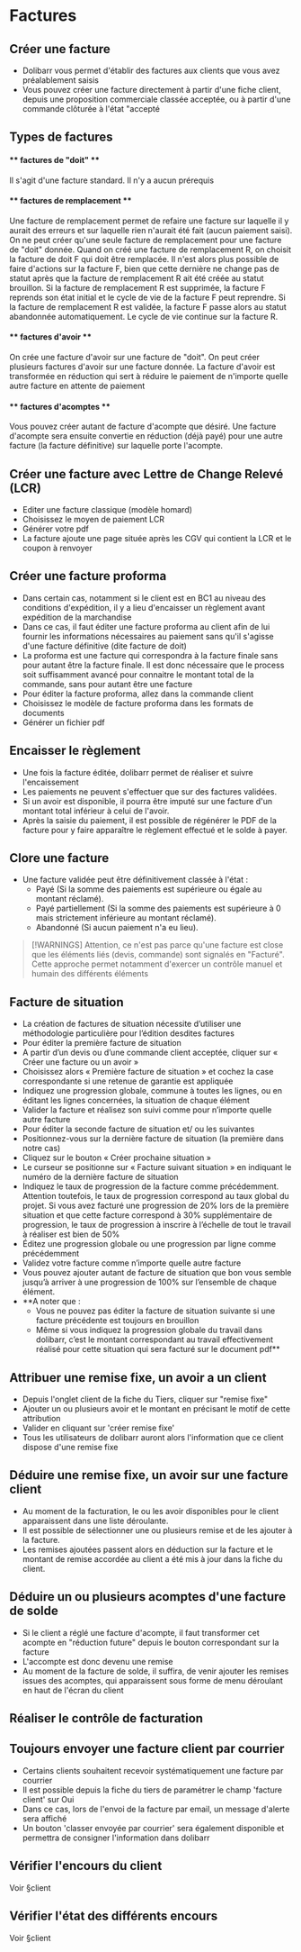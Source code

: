  # Factures

## Créer une facture
* Dolibarr vous permet d'établir des factures aux clients que vous avez préalablement saisis 
* Vous pouvez créer une facture directement à partir d'une fiche client, depuis une proposition commerciale classée acceptée, ou à partir d'une commande clôturée à l'état "accepté

## Types de factures

<!-- tabs:start -->

#### ** factures de "doit" **

Il s'agit d'une facture standard. Il n'y a aucun prérequis

#### ** factures de remplacement  **

Une facture de remplacement permet de refaire une facture sur laquelle il y aurait des erreurs et sur laquelle rien n'aurait été fait (aucun paiement saisi). On ne peut créer qu'une seule facture de remplacement pour une facture de "doit" donnée. Quand on créé une facture de remplacement R, on choisit la facture de doit F qui doit être remplacée. Il n'est alors plus possible de faire d'actions sur la facture F, bien que cette dernière ne change pas de statut après que la facture de remplacement R ait été créée au statut brouillon. Si la facture de remplacement R est supprimée, la facture F reprends son état initial et le cycle de vie de la facture F peut reprendre. Si la facture de remplacement R est validée, la facture F passe alors au statut abandonnée automatiquement. Le cycle de vie continue sur la facture R.

#### ** factures d'avoir **

On crée une facture d'avoir sur une facture de "doit". On peut créer plusieurs factures d'avoir sur une facture donnée. La facture d'avoir est transformée en réduction qui sert à réduire le paiement de n'importe quelle autre facture en attente de paiement

#### ** factures d'acomptes **

Vous pouvez créer autant de facture d'acompte que désiré. Une facture d'acompte sera ensuite convertie en réduction (déjà payé) pour une autre facture (la facture définitive) sur laquelle porte l'acompte.

<!-- tabs:end -->

## Créer une facture avec Lettre de Change Relevé (LCR)
* Editer une facture classique (modèle homard)
* Choisissez le moyen de paiement LCR
* Générer votre pdf
* La facture ajoute une page située après les CGV qui contient la LCR et le coupon à renvoyer

## Créer une facture proforma
* Dans certain cas, notamment si le client est en BC1 au niveau des conditions d'expédition, il y a lieu d'encaisser un règlement avant expédition de la marchandise
* Dans ce cas, il faut éditer une facture proforma au client afin de lui fournir les informations nécessaires au paiement sans qu'il s'agisse d'une facture définitive (dite facture de doit)
* La proforma est une facture qui correspondra à la facture finale sans pour autant être la facture finale. Il est donc nécessaire que le process soit suffisamment avancé pour connaitre le montant total de la commande, sans pour autant être une facture
* Pour éditer la facture proforma, allez dans la commande client
* Choisissez le modèle de facture proforma dans les formats de documents
* Générer un fichier pdf

## Encaisser le règlement
* Une fois la facture éditée, dolibarr permet de réaliser et suivre l'encaissement
* Les paiements ne peuvent s'effectuer que sur des factures validées.
* Si un avoir est disponible, il pourra être imputé sur une facture d'un montant total inférieur à celui de l'avoir.
* Après la saisie du paiement, il est possible de régénérer le PDF de la facture pour y faire apparaître le règlement effectué et le solde à payer.

## Clore une facture
* Une facture validée peut être définitivement classée à l'état :
	- Payé (Si la somme des paiements est supérieure ou égale au montant réclamé).
	- Payé partiellement (Si la somme des paiements est supérieure à 0 mais strictement inférieure au montant réclamé).
	- Abandonné (Si aucun paiement n'a eu lieu).

> [!WARNINGS]
> Attention, ce n'est pas parce qu'une facture est close que les éléments liés (devis, commande) sont signalés en "Facturé". Cette approche permet notamment d'exercer un contrôle manuel et humain des différents éléments

## Facture de situation

* La création de factures de situation nécessite d’utiliser une méthodologie particulière pour l’édition desdites factures
* Pour éditer la première facture de situation
* A partir d’un devis ou d’une commande client acceptée, cliquer sur « Créer une facture ou un avoir »
* Choisissez alors « Première facture de situation » et cochez la case correspondante si une retenue de garantie est appliquée
* Indiquez une progression globale, commune à toutes les lignes, ou en éditant les lignes concernées, la situation de chaque élément
* Valider la facture et réalisez son suivi comme pour n’importe quelle autre facture
* Pour éditer la seconde facture de situation et/ ou les suivantes
* Positionnez-vous sur la dernière facture de situation (la première dans notre cas)
* Cliquez sur le bouton « Créer prochaine situation »
* Le curseur se positionne sur « Facture suivant situation » en indiquant le numéro de la dernière facture de situation
* Indiquez le taux de progression de la facture comme précédemment. Attention toutefois, le taux de progression correspond au taux global du projet. Si vous avez facturé une progression de 20% lors de la première situation et que cette facture correspond à 30% supplémentaire de progression, le taux de progression à inscrire à l’échelle de tout le travail à réaliser est bien de 50%
* Éditez une progression globale ou une progression par ligne comme précédemment
* Validez votre facture comme n’importe quelle autre facture
* Vous pouvez ajouter autant de facture de situation que bon vous semble jusqu’à arriver à une progression de 100% sur l’ensemble de chaque élément.
* **A noter que :
	- Vous ne pouvez pas éditer la facture de situation suivante si une facture précédente est toujours en brouillon
	- Même si vous indiquez la progression globale du travail dans dolibarr, c’est le montant correspondant au travail effectivement réalisé pour cette situation qui sera facturé sur le document pdf**

## Attribuer une remise fixe, un avoir a un client
* Depuis l'onglet client de la fiche du Tiers, cliquer sur "remise fixe"
* Ajouter un ou plusieurs avoir et le montant en précisant le motif de cette attribution
* Valider en cliquant sur 'créer remise fixe'
* Tous les utilisateurs de dolibarr auront alors l'information que ce client dispose d'une remise fixe

## Déduire une remise fixe, un avoir sur une facture client
* Au moment de la facturation, le ou les avoir disponibles pour le client apparaissent dans une liste déroulante.
* Il est possible de sélectionner une ou plusieurs remise et de les ajouter à la facture.
* Les remises ajoutées passent alors en déduction sur la facture et le montant de remise accordée au client a été mis à jour dans la fiche du client.

## Déduire un ou plusieurs acomptes d'une facture de solde
* Si le client a réglé une facture d'acompte, il faut transformer cet acompte en "réduction future" depuis le bouton correspondant sur la facture
* L'accompte est donc devenu une remise
* Au moment de la facture de solde, il suffira, de venir ajouter les remises issues des acomptes, qui apparaissent sous forme de menu déroulant en haut de l'écran du client

## Réaliser le contrôle de facturation

## Toujours envoyer une facture client par courrier
* Certains clients souhaitent recevoir systématiquement une facture par courrier
* Il est possible depuis la fiche du tiers de paramétrer le champ 'facture client' sur Oui
* Dans ce cas, lors de l'envoi de la facture par email, un message d'alerte sera affiché
* Un bouton 'classer envoyée par courrier' sera également disponible et permettra de consigner l'information dans dolibarr

## Vérifier l'encours du client
Voir §client

## Vérifier l'état des différents encours
Voir §client
